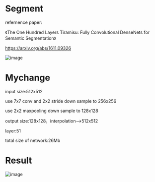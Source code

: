 # Segment
refernence paper:<p>
《The One Hundred Layers Tiramisu: Fully Convolutional DenseNets for Semantic Segmentation》  <p>
https://arxiv.org/abs/1611.09326  <p>
![image](https://github.com/KirtoXX/segment/blob/master/20170817161456238.png)
# Mychange
input size:512x512    <p>
use 7x7 conv and 2x2 stride down sample to 256x256  <p>
use 2x2 maxpooling down sample to 128x128 <p>
output size:128x128，interpolation—>512x512    <p>
layer:51  <p>
total size of network:26Mb    <p>
# Result
![image](https://github.com/KirtoXX/segment/blob/master/tiramasu56.png)
   
  
  
  
  
  
  

